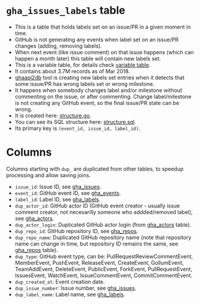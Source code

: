 # `gha_issues_labels` table

- This is a table that holds labels set on an issue/PR in a given moment in time.
- GitHub is not generating any events when label set on an issue/PR changes (adding, removing labels).
- When next event (like issue comment) on that issue happens (which can happen a month later) this table will contain new labels set.
- This is a variable table, for details check [variable table](https://github.com/cncf/devstats/blob/master/docs/tables/variable_table.md).
- It contains about 3.7M records as of Mar 2018.
- [ghaapi2db](https://github.com/cncf/devstats/tree/master/cmd/ghapi2db/ghapi2db.go) tool is creating new labels set entries when it detects that some issue/PR has wrong labels set or wrong milestone.
- It happens when somebody changes label and/or milestone without commenting on the issue, or after commenting. Change label/milestone is not creating any GitHub event, so the final issue/PR state can be wrong.
- It is created here: [structure.go](https://github.com/cncf/devstats/blob/master/structure.go#L533-L554).
- You can see its SQL structure here: [structure.sql](https://github.com/cncf/devstats/blob/master/structure.sql#L354-L366).
- Its primary key is `(event_id, issue_id, label_id)`.

# Columns

Columns starting with `dup_` are duplicated from other tables, to speedup processing and allow saving joins.
- `issue_id`: Issue ID, see [gha_issues](https://github.com/cncf/devstats/blob/master/docs/tables/gha_issues.md).
- `event_id`: GitHub event ID, see [gha_events](https://github.com/cncf/devstats/blob/master/docs/tables/gha_events.md).
- `label_id`: Label ID, see [gha_labels](https://github.com/cncf/devstats/blob/master/docs/tables/gha_labels.md).
- `dup_actor_id`: GitHub actor ID (GitHub event creator - usually issue comment creator, not necesarilly someone who addded/removed label), see [gha_actors](https://github.com/cncf/devstats/blob/master/docs/tables/gha_actors.md).
- `dup_actor_login`: Duplicated GitHub actor login (from [gha_actors](https://github.com/cncf/devstats/blob/master/docs/tables/gha_actors.md) table).
- `dup_repo_id`: GitHub repository ID, see [gha_repos](https://github.com/cncf/devstats/blob/master/docs/tables/gha_repos.md).
- `dup_repo_name`: Duplicated GitHub repository name (note that repository name can change in time, but repository ID remains the same, see [gha_repos](https://github.com/cncf/devstats/blob/master/docs/tables/gha_repos.md) table).
- `dup_type`: GitHub event type, can be: PullRequestReviewCommentEvent, MemberEvent, PushEvent, ReleaseEvent, CreateEvent, GollumEvent, TeamAddEvent, DeleteEvent, PublicEvent, ForkEvent, PullRequestEvent, IssuesEvent, WatchEvent, IssueCommentEvent, CommitCommentEvent.
- `dup_created_at`: Event creation date.
- `dup_issue_number`: Issue number, see [gha_issues](https://github.com/cncf/devstats/blob/master/docs/tables/gha_issues.md).
- `dup_label_name`: Label name, see [gha_labels](https://github.com/cncf/devstats/blob/master/docs/tables/gha_labels.md).
